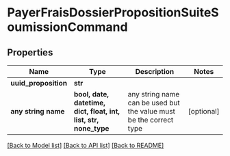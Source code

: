 # PayerFraisDossierPropositionSuiteSoumissionCommand


## Properties
Name | Type | Description | Notes
------------ | ------------- | ------------- | -------------
**uuid_proposition** | **str** |  | 
**any string name** | **bool, date, datetime, dict, float, int, list, str, none_type** | any string name can be used but the value must be the correct type | [optional]

[[Back to Model list]](../README.md#documentation-for-models) [[Back to API list]](../README.md#documentation-for-api-endpoints) [[Back to README]](../README.md)


